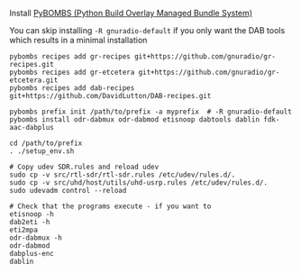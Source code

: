 
Install [PyBOMBS (Python Build Overlay Managed Bundle System)](https://github.com/gnuradio/pybombs)  

You can skip installing `-R gnuradio-default` if you only want the DAB tools which results in a minimal installation

    pybombs recipes add gr-recipes git+https://github.com/gnuradio/gr-recipes.git  
    pybombs recipes add gr-etcetera git+https://github.com/gnuradio/gr-etcetera.git
    pybombs recipes add dab-recipes git+https://github.com/DavidLutton/DAB-recipes.git

    pybombs prefix init /path/to/prefix -a myprefix  # -R gnuradio-default
    pybombs install odr-dabmux odr-dabmod etisnoop dabtools dablin fdk-aac-dabplus

    cd /path/to/prefix
    . ./setup_env.sh

    # Copy udev SDR.rules and reload udev
    sudo cp -v src/rtl-sdr/rtl-sdr.rules /etc/udev/rules.d/.
    sudo cp -v src/uhd/host/utils/uhd-usrp.rules /etc/udev/rules.d/. 
    sudo udevadm control --reload

    # Check that the programs execute - if you want to
    etisnoop -h
    dab2eti -h
    eti2mpa
    odr-dabmux -h
    odr-dabmod
    dabplus-enc
    dablin
